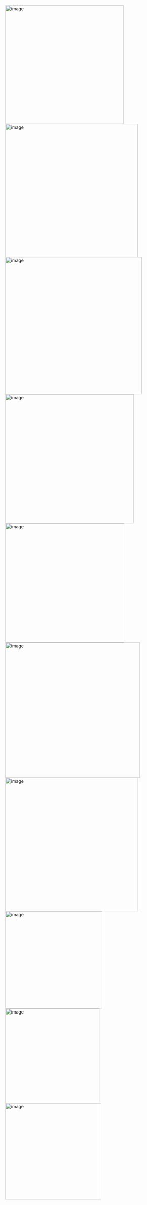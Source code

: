 <img width="373" alt="image" src="https://user-images.githubusercontent.com/113705525/229565605-daac6e56-e16b-404c-a995-1123d2ef3aff.png">
<img width="418" alt="image" src="https://user-images.githubusercontent.com/113705525/229565663-1a141538-99e2-42ce-979a-71fb9dc3058b.png">
<img width="431" alt="image" src="https://user-images.githubusercontent.com/113705525/229565717-20e6096f-8e55-4e5e-9942-9db2721b5c83.png">
<img width="405" alt="image" src="https://user-images.githubusercontent.com/113705525/229565744-ae5d9b1b-a56a-4200-93ce-b6a88907e5a4.png">
<img width="375" alt="image" src="https://user-images.githubusercontent.com/113705525/229565772-32bb912d-dc97-47b1-83b8-630cf177ec4a.png">
<img width="425" alt="image" src="https://user-images.githubusercontent.com/113705525/229565800-bb1e3f55-18e2-470f-b4c3-5b83acf84512.png">
<img width="419" alt="image" src="https://user-images.githubusercontent.com/113705525/229565826-65f66365-dab7-408e-ae12-32eb4263fc4e.png">
<img width="306" alt="image" src="https://user-images.githubusercontent.com/113705525/229565913-633a83bc-3bc3-4f0a-ba86-510cc6d70ebf.png">
<img width="297" alt="image" src="https://user-images.githubusercontent.com/113705525/229565957-1d560fc5-055b-4176-8d9c-9e8b4f1027ed.png">
<img width="303" alt="image" src="https://user-images.githubusercontent.com/113705525/229565986-02a525f2-c5f5-4e07-bb91-be9de63bed19.png">
